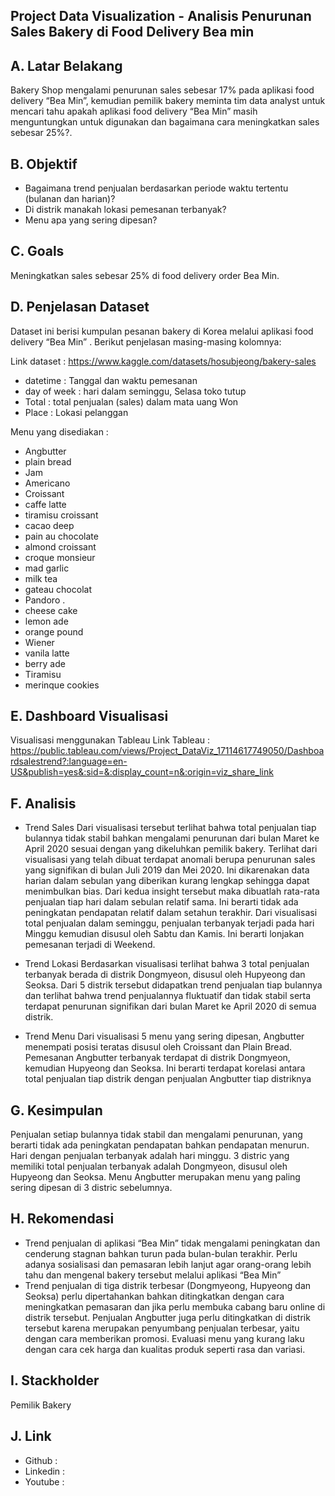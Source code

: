 

## Project Data Visualization - Analisis Penurunan Sales Bakery di Food Delivery Bea  min


## A. Latar Belakang
	
Bakery Shop mengalami penurunan sales sebesar 17% pada aplikasi food delivery “Bea Min”, kemudian pemilik bakery meminta tim data analyst untuk mencari tahu apakah aplikasi food delivery “Bea Min” masih menguntungkan untuk digunakan dan bagaimana cara meningkatkan sales sebesar 25%?.

## B. Objektif
* Bagaimana trend penjualan berdasarkan periode waktu tertentu (bulanan dan harian)?
* Di distrik manakah lokasi pemesanan terbanyak?
* Menu apa yang sering dipesan?

## C. Goals
Meningkatkan sales sebesar 25% di food delivery order Bea Min.

## D. Penjelasan Dataset
Dataset ini berisi kumpulan pesanan bakery di Korea melalui aplikasi food delivery “Bea Min” . Berikut penjelasan masing-masing kolomnya:

Link dataset : https://www.kaggle.com/datasets/hosubjeong/bakery-sales
* datetime 		  : Tanggal dan waktu pemesanan
* day of week		  : hari dalam seminggu, Selasa toko tutup
* Total			  : total penjualan (sales) dalam mata uang Won
* Place			  : Lokasi pelanggan

Menu yang disediakan  :
* Angbutter		 
* plain bread		
* Jam			
* Americano		
* Croissant		
* caffe latte		
* tiramisu croissant	
* cacao deep		
* pain au chocolate	
* almond croissant	
* croque monsieur	
* mad garlic		
* milk tea		
* gateau chocolat	
* Pandoro		.
* cheese cake		
* lemon ade		
* orange pound		
* Wiener			
* vanila latte		
* berry ade		
* Tiramisu		
* merinque cookies	

## E. Dashboard Visualisasi
Visualisasi menggunakan Tableau
Link Tableau : 
https://public.tableau.com/views/Project_DataViz_17114617749050/Dashboardsalestrend?:language=en-US&publish=yes&:sid=&:display_count=n&:origin=viz_share_link


## F. Analisis
* Trend Sales
  Dari visualisasi tersebut terlihat bahwa total penjualan tiap bulannya tidak stabil bahkan mengalami penurunan dari bulan Maret ke April 2020 sesuai dengan yang dikeluhkan pemilik bakery.
  Terlihat dari visualisasi yang telah dibuat terdapat anomali berupa penurunan sales yang signifikan di bulan Juli 2019 dan Mei 2020. Ini dikarenakan data harian dalam sebulan yang diberikan kurang lengkap
  sehingga dapat menimbulkan bias. Dari kedua insight tersebut maka dibuatlah rata-rata penjualan tiap hari dalam sebulan relatif sama. Ini berarti tidak ada peningkatan pendapatan relatif dalam setahun terakhir.
  Dari visualisasi total penjualan dalam seminggu, penjualan terbanyak terjadi pada hari Minggu kemudian disusul oleh Sabtu dan Kamis. Ini berarti lonjakan pemesanan terjadi di Weekend.
  
* Trend Lokasi
  Berdasarkan visualisasi terlihat bahwa 3 total penjualan terbanyak berada di distrik Dongmyeon, disusul oleh Hupyeong dan Seoksa.
  Dari 5 distrik tersebut didapatkan trend penjualan tiap bulannya dan terlihat bahwa trend penjualannya fluktuatif dan tidak stabil serta terdapat penurunan signifikan dari bulan Maret ke April 2020 di semua
  distrik.
  
* Trend Menu
  Dari visualisasi 5 menu yang sering dipesan, Angbutter menempati posisi teratas disusul oleh Croissant dan Plain Bread.
  Pemesanan Angbutter terbanyak terdapat di distrik Dongmyeon, kemudian Hupyeong dan Seoksa. Ini berarti terdapat korelasi antara total penjualan tiap distrik dengan penjualan Angbutter tiap distriknya

## G. Kesimpulan
Penjualan setiap bulannya tidak stabil dan mengalami penurunan, yang berarti tidak ada peningkatan pendapatan bahkan pendapatan menurun. Hari dengan penjualan terbanyak adalah hari minggu. 3 distric yang memiliki total penjualan terbanyak adalah Dongmyeon, disusul oleh Hupyeong dan Seoksa. Menu Angbutter merupakan menu yang paling sering dipesan di 3 distric sebelumnya.

## H. Rekomendasi
* Trend penjualan di aplikasi “Bea Min” tidak mengalami peningkatan dan cenderung stagnan bahkan turun pada bulan-bulan terakhir. Perlu adanya sosialisasi dan pemasaran lebih lanjut agar orang-orang lebih           tahu dan mengenal bakery tersebut melalui aplikasi “Bea Min”
* Trend penjualan di tiga distrik terbesar (Dongmyeong, Hupyeong dan Seoksa) perlu dipertahankan bahkan ditingkatkan dengan cara meningkatkan pemasaran dan jika perlu membuka cabang baru online di distrik           tersebut. Penjualan Angbutter juga perlu ditingkatkan di distrik tersebut karena merupakan penyumbang penjualan terbesar, yaitu dengan cara memberikan promosi. Evaluasi menu yang kurang laku dengan cara cek       harga dan kualitas produk seperti rasa dan variasi.

## I. Stackholder
Pemilik Bakery

## J. Link
* Github :
* Linkedin :
* Youtube : 





